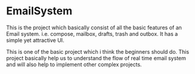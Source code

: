 # EmailSystem

This is the project which basically consist of all the basic features of an Email system. i.e. compose, mailbox, drafts, trash and outbox.
It has a simple yet attractive UI.

This is one of the basic project which i think the beginners should do. This project basically help us to understand the flow of real time email system
and will also help to implement other complex projects.

